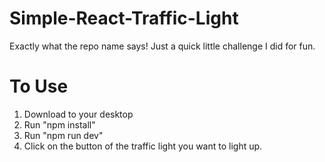 # Simple-React-Traffic-Light
Exactly what the repo name says! Just a quick little challenge I did for fun.

# To Use

1. Download to your desktop
2. Run "npm install"
3. Run "npm run dev"
4. Click on the button of the traffic light you want to light up.
